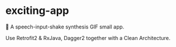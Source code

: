 # exciting-app
🎉 A speech-input-shake synthesis GIF small app.

Use Retrofit2 & RxJava, Dagger2 together with a Clean Architecture.

